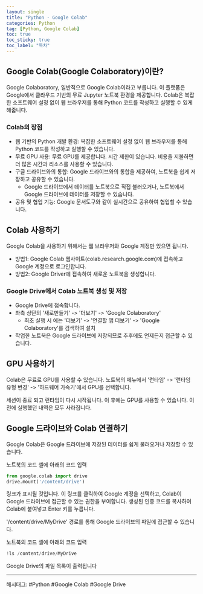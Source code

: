 ```yaml
---
layout: single
title: "Python - Google Colab"
categories: Python
tag: [Python, Google Colab]
toc: true
toc_sticky: true
toc_label: "목차"
---
```


## Google Colab(Google Colaboratory)이란?

Google Colaboratory, 일반적으로 Google Colab이라고 부릅니다. 이 플랫폼은 Google에서 클라우드 기반의 무료 Jupyter 노트북 환경을 제공합니다. Colab은 복잡한 소프트웨어 설정 없이 웹 브라우저를 통해 Python 코드를 작성하고 실행할 수 있게 해줍니다.

### Colab의 장점

- 웹 기반의 Python 개발 환경: 복잡한 소프트웨어 설정 없이 웹 브라우저를 통해 Python 코드를 작성하고 실행할 수 있습니다.
- 무료 GPU 사용: 무료 GPU를 제공합니다. 시간 제한이 있습니다. 비용을 지불하면 더 많은 시간과 리소스를 사용할 수 있습니다.
- 구글 드라이브와의 통합: Google 드라이브와의 통합을 제공하여, 노트북을 쉽게 저장하고 공유할 수 있습니다.
  - Google 드라이브에서 데이터를 노트북으로 직접 불러오거나, 노트북에서 Google 드라이브에 데이터를 저장할 수 있습니다.
- 공유 및 협업 기능: Google 문서도구와 같이 실시간으로 공유하여 협업할 수 있습니다.

## Colab 사용하기

Google Colab을 사용하기 위해서는 웹 브라우저와 Google 계정만 있으면 됩니다.

- 방법1: Google Colab 웹사이트(colab.research.google.com)에 접속하고 Google 계정으로 로그인합니다.
- 방법2: Google Driver에 접속하여 새로운 노트북을 생성합니다.

### Google Drive에서 Colab 노트북 생성 및 저장

- Google Drive에 접속합니다.
- 좌측 상단의 '새로만들기' -> '더보기' -> 'Google Colaboratory'
  - 최초 실행 시 에는 '더보기' -> '연결할 앱 더보기' -> 'Google Colaboratory'를 검색하여 설치
- 작업한 노트북은 Google 드라이브에 저장되므로 추후에도 언제든지 접근할 수 있습니다.

## GPU 사용하기

Colab은 무료로 GPU를 사용할 수 있습니다. 노트북의 메뉴에서 '런타임' -> '런타임 유형 변경' -> '하드웨어 가속기'에서 GPU를 선택합니다.

세션이 종료 되고 런타임이 다시 시작됩니다. 이 후에는 GPU를 사용할 수 있습니다. 이전에 실행했던 내역은 모두 사라집니다.

## Google 드라이브와 Colab 연결하기

Google Colab은 Google 드라이브에 저장된 데이터를 쉽게 불러오거나 저장할 수 있습니다.

노트북의 코드 셀에 아래의 코드 입력

```python
from google.colab import drive
drive.mount('/content/drive')
```

링크가 표시될 것입니다. 이 링크를 클릭하여 Google 계정을 선택하고, Colab이 Google 드라이브에 접근할 수 있는 권한을 부여합니다. 생성된 인증 코드를 복사하여 Colab에 붙여넣고 Enter 키를 누릅니다.

'/content/drive/MyDrive' 경로를 통해 Google 드라이브의 파일에 접근할 수 있습니다.

노트북의 코드 셀에 아래의 코드 입력

```python
!ls /content/drive/MyDrive
```

Google Drive의 파일 목록이 출력됩니다

---

해시태그: #Python #Google Colab #Google Drive
